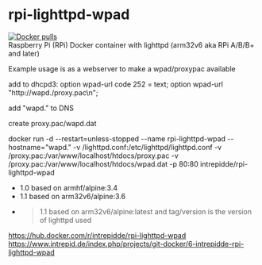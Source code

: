 # rpi-lighttpd-wpad
<a href="https://hub.docker.com/r/intrepidde/rpi-lighttpd-wpad"><img src="https://img.shields.io/docker/pulls/intrepidde/rpi-lighttpd-wpad.svg?style=plastic&logo=appveyor" alt="Docker pulls"/></a><br>
Raspberry Pi (RPi) Docker container with lighttpd
(arm32v6 aka RPi A/B/B+ and later)

Example usage is as a webserver to make a wpad/proxypac available

add to dhcpd3: option wpad-url code 252 = text; option wpad-url "http://wapd./proxy.pac\n";

add "wapd." to DNS

create proxy.pac/wapd.dat

docker run -d --restart=unless-stopped --name rpi-lighttpd-wpad --hostname="wapd." -v /lighttpd.conf:/etc/lighttpd/lighttpd.conf -v /proxy.pac:/var/www/localhost/htdocs/proxy.pac -v /proxy.pac:/var/www/localhost/htdocs/wpad.dat -p 80:80 intrepidde/rpi-lighttpd-wpad


* 1.0 based on armhf/alpine:3.4
* 1.1 based on arm32v6/alpine:3.6
* > 1.1 based on arm32v6/alpine:latest and tag/version is the version of lighttpd used

https://hub.docker.com/r/intrepidde/rpi-lighttpd-wpad
https://www.intrepid.de/index.php/projects/git-docker/6-intrepidde-rpi-lighttpd-wpad
